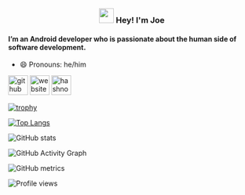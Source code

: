 <!-- Heading -->
<h3 align="center"><img src = "https://em-content.zobj.net/source/animated-noto-color-emoji/356/waving-hand_1f44b.gif" width = 30px> Hey! I'm Joe</h3>

#### I’m an Android developer who is passionate about the human side of software development.

- 😄 Pronouns: he/him 

[<img src='https://cdn.jsdelivr.net/npm/simple-icons@3.0.1/icons/github.svg' alt='github' height='40'>](https://github.com/j-roskopf)  [<img src='https://cdn.jsdelivr.net/npm/simple-icons@3.0.1/icons/icloud.svg' alt='website' height='40'>](https://joetr.com)  [<img src='https://cdn.jsdelivr.net/npm/simple-icons@3.0.1/icons/hashnode.svg' alt='hashnode' height='40'>](https://blog.joetr.com)  

[![trophy](https://github-profile-trophy.vercel.app/?username=j-roskopf)](https://github.com/ryo-ma/github-profile-trophy)

[![Top Langs](https://github-readme-stats.vercel.app/api/top-langs/?username=j-roskopf)](https://github.com/anuraghazra/github-readme-stats)

![GitHub stats](https://github-readme-stats.vercel.app/api?username=j-roskopf&show_icons=true)  

![GitHub Activity Graph](https://activity-graph.herokuapp.com/graph?username=j-roskopf)  

![GitHub metrics](https://metrics.lecoq.io/j-roskopf)  

![Profile views](https://gpvc.arturio.dev/j-roskopf)  
